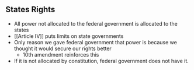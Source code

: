 ## States Rights
 - All power not allocated to the federal government is allocated to the states
 - [[Article IV]] puts limits on state governments
 - Only reason we gave federal government that power is because we thought it would secure our rights better
	 - 10th amendment reinforces this
- If it is not allocated by constitution, federal government does not have it.
